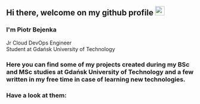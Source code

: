 ## Hi there, welcome on my github profile <!--👋--> <img src="https://raw.githubusercontent.com/MartinHeinz/MartinHeinz/master/wave.gif" width="25px">

### I'm Piotr Bejenka

Jr Cloud DevOps Engineer 
</br>
Student at Gdańsk University of Technology

### Here you can find some of my projects created during my BSc and MSc studies at Gdańsk University of Technology and a few written in my free time in case of learning new technologies.
<!-- ### Most important for me are:
- CPP: 
  -  https://github.com/PiotrBejenka/Snake  - https://github.com/PiotrBejenka/Files_Processing - my first projects written during first semester of studies. Gave me a lot of fun, satisfaction and made me passionate into programming.
- Engineering Project -> CPP, WinForms, OpenCV, Python, RPi:
  - https://github.com/PiotrBejenka/Base_Computer_Software
  - https://github.com/PiotrBejenka/On-board_Computer_Software
- Micropython & RPi Pico:
  - https://github.com/PiotrBejenka/Remote_Control <!-- - the project prepared as a final project at Embedded System Development subject. Contains wireless comunication beetwen 2 microcontollers (RPi Pico's) -->
<!-- - Sample of another languages: -->
<!-- - Matlab:
  -  https://github.com/PiotrBejenka/Radial_Network -->
### Have a look at them:
<!-- ### Have a look at my repos: -->

<!--
**PiotrBejenka/PiotrBejenka** is a ✨ _special_ ✨ repository because its `README.md` (this file) appears on your GitHub profile.

Here are some ideas to get you started:

- 🔭 I’m currently working on ...
- 🌱 I’m currently learning ...
- 👯 I’m looking to collaborate on ...
- 🤔 I’m looking for help with ...
- 💬 Ask me about ...
- 📫 How to reach me: ...
- 😄 Pronouns: ...
- ⚡ Fun fact: ...
-->

